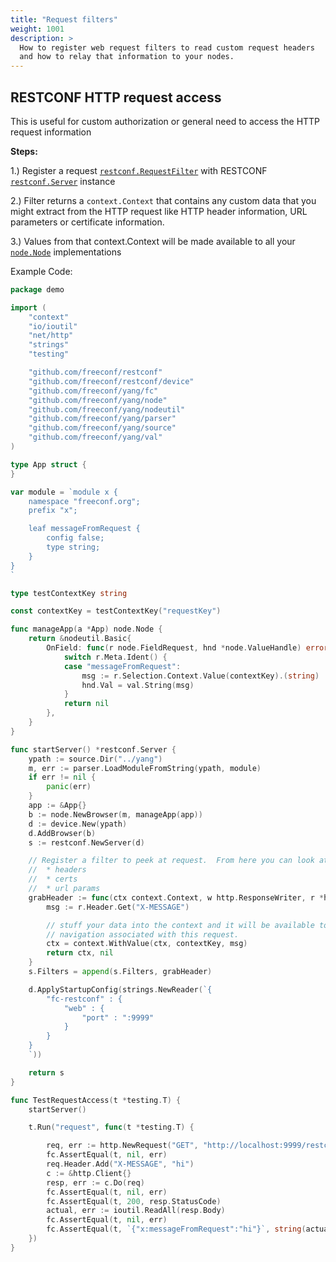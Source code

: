 ```yaml
---
title: "Request filters"
weight: 1001
description: >
  How to register web request filters to read custom request headers
  and how to relay that information to your nodes.
---
```


## RESTCONF HTTP request access

This is useful for custom authorization or general need to access the HTTP request information

**Steps:**

1.) Register a request [`restconf.RequestFilter`](https://pkg.go.dev/github.com/freeconf/restconf#RequestFilter) with RESTCONF [`restconf.Server`](https://pkg.go.dev/github.com/freeconf/restconf#Server) instance

2.) Filter returns a `context.Context` that contains any custom data that you might extract from the HTTP request like HTTP header information, URL parameters or certificate information.

3.) Values from that context.Context will be made available to all your [`node.Node`](https://pkg.go.dev/github.com/freeconf/yang/node#Node) implementations

Example Code:

```go
package demo

import (
	"context"
	"io/ioutil"
	"net/http"
	"strings"
	"testing"

	"github.com/freeconf/restconf"
	"github.com/freeconf/restconf/device"
	"github.com/freeconf/yang/fc"
	"github.com/freeconf/yang/node"
	"github.com/freeconf/yang/nodeutil"
	"github.com/freeconf/yang/parser"
	"github.com/freeconf/yang/source"
	"github.com/freeconf/yang/val"
)

type App struct {
}

var module = `module x {
	namespace "freeconf.org";
	prefix "x";

	leaf messageFromRequest {
		config false;
		type string;
	}
}
`

type testContextKey string

const contextKey = testContextKey("requestKey")

func manageApp(a *App) node.Node {
	return &nodeutil.Basic{
		OnField: func(r node.FieldRequest, hnd *node.ValueHandle) error {
			switch r.Meta.Ident() {
			case "messageFromRequest":
				msg := r.Selection.Context.Value(contextKey).(string)
				hnd.Val = val.String(msg)
			}
			return nil
		},
	}
}

func startServer() *restconf.Server {
	ypath := source.Dir("../yang")
	m, err := parser.LoadModuleFromString(ypath, module)
	if err != nil {
		panic(err)
	}
	app := &App{}
	b := node.NewBrowser(m, manageApp(app))
	d := device.New(ypath)
	d.AddBrowser(b)
	s := restconf.NewServer(d)

	// Register a filter to peek at request.  From here you can look at:
	//  * headers
	//  * certs
	//  * url params
	grabHeader := func(ctx context.Context, w http.ResponseWriter, r *http.Request) (context.Context, error) {
		msg := r.Header.Get("X-MESSAGE")

		// stuff your data into the context and it will be available to all node
		// navigation associated with this request.
		ctx = context.WithValue(ctx, contextKey, msg)
		return ctx, nil
	}
	s.Filters = append(s.Filters, grabHeader)

	d.ApplyStartupConfig(strings.NewReader(`{
		"fc-restconf" : {
			"web" : {
				"port" : ":9999"
			}
		}
	}
	`))

	return s
}

func TestRequestAccess(t *testing.T) {
	startServer()

	t.Run("request", func(t *testing.T) {

		req, err := http.NewRequest("GET", "http://localhost:9999/restconf/data/x:", nil)
		fc.AssertEqual(t, nil, err)
		req.Header.Add("X-MESSAGE", "hi")
		c := &http.Client{}
		resp, err := c.Do(req)
		fc.AssertEqual(t, nil, err)
		fc.AssertEqual(t, 200, resp.StatusCode)
		actual, err := ioutil.ReadAll(resp.Body)
		fc.AssertEqual(t, nil, err)
		fc.AssertEqual(t, `{"x:messageFromRequest":"hi"}`, string(actual))
	})
}

```